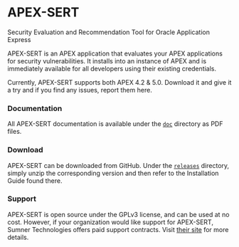 # APEX-SERT
Security Evaluation and Recommendation Tool for Oracle Application Express

APEX-SERT is an APEX application that evaluates your APEX applications for security vulnerabilities.  It installs into an instance of APEX and is immediately available for all developers using their existing credentials.

Currently, APEX-SERT supports both APEX 4.2 & 5.0.  Download it and give it a try and if you find any issues, report them here.  

### Documentation
All APEX-SERT documentation is available under the [`doc`](/doc) directory as PDF files.

### Download
APEX-SERT can be downloaded from GitHub. Under the [`releases`](/releases) directory, simply unzip the corresponding version and then refer to the Installation Guide found there.

### Support
APEX-SERT is open source under the GPLv3 license, and can be used at no cost.  However, if your organization would like support for APEX-SERT, Sumner Technologies offers paid support contracts.  Visit <a href="http://www.sumnertech.com/apex-sert">their site</a> for more details.
